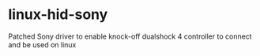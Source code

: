 # linux-hid-sony
Patched Sony driver to enable knock-off dualshock 4 controller to connect and be used on linux
